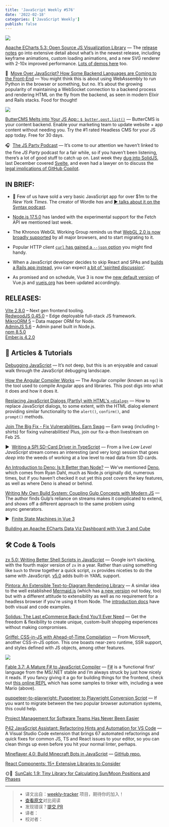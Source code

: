 ```yaml
---
title: 'JavaScript Weekly #576'
date: '2022-02-18'
categories: ['JavaScript Weekly']
publish: false
---
```


[![](https://res.cloudinary.com/cpress/image/upload/w_1280,e_sharpen:60/molnign58vhxczqaa4pt.jpg)](https://javascriptweekly.com/link/119760/web)

<!--以上是预览信息，图片一张或限制百字左右，前者优先，全文请使用二级及以下标题-->
<!-- more -->

[Apache ECharts 5.3: Open Source JS Visualization Library](https://javascriptweekly.com/link/119760/web "echarts.apache.org") — The [release notes](https://javascriptweekly.com/link/119761/web) go into extensive detail about what’s in the newest release, including keyframe animations, custom loading animations, and a new SVG renderer with 2-10x improved performance. [Lots of demos here](https://javascriptweekly.com/link/119762/web) too.

🥊  [Move Over JavaScript? How Some Backend Languages are Coming to the Front-End](https://javascriptweekly.com/link/119706/web "github.com") — You might think this is about using WebAssembly to run Python in the browser or something, but no. It’s about the growing popularity of maintaining a WebSocket connection to a backend process and rendering HTML on the fly from the backend, as seen in modern Elixir and Rails stacks. Food for thought!

[![](https://copm.s3.amazonaws.com/79ea00da.png)](https://javascriptweekly.com/link/119707/web)

[ButterCMS Melts into Your JS App:: `$ butter.post.list()`](https://javascriptweekly.com/link/119707/web "buttercms.com") — ButterCMS is your content backend. Enable your marketing team to update website + app content without needing you. Try the #1 rated Headless CMS for your JS app today. Free for 30 days.

🎧  [The JS Party Podcast](https://javascriptweekly.com/link/119763/web "changelog.com") — It’s come to our attention we haven’t linked to the fine _JS Party_ podcast for a fair while, so if you haven’t been listening, there’s a lot of good stuff to catch up on. Last week they [dug into SolidJS](https://javascriptweekly.com/link/119764/web), last December covered [Svelte](https://javascriptweekly.com/link/119765/web), and even had a lawyer on to discuss the [legal implications of GitHub Copilot](https://javascriptweekly.com/link/119766/web).

## **IN BRIEF:**

*   🤑 Few of us have sold a very basic JavaScript app for over $1m to the _New York Times._ The creator of Wordle _has_ and [▶️ talks about it on the Syntax podcast](https://javascriptweekly.com/link/119708/web).
    
*   [Node.js 17.5.0](https://javascriptweekly.com/link/119709/web) has landed with the experimental support for the Fetch API we mentioned last week.
    
*   The Khronos WebGL Working Group reminds us that [WebGL 2.0 is now broadly supported](https://javascriptweekly.com/link/119710/web) by all major browsers, and to start migrating to it.
    
*   Popular HTTP client [`curl` has gained a `--json` option](https://javascriptweekly.com/link/119711/web) you might find handy.
    
*   When a JavaScript developer decides to skip React and SPAs and [builds a Rails app instead,](https://javascriptweekly.com/link/119712/web) you can expect [a bit of 'spirited discussion'](https://javascriptweekly.com/link/119714/web).
    
*   As promised and on schedule, Vue 3 is now the [new default version](https://javascriptweekly.com/link/119716/web) of Vue.js and [vuejs.org](https://javascriptweekly.com/link/119718/web) has been updated accordingly.
    

## **RELEASES:**

[Vite 2.8.0](https://javascriptweekly.com/link/119767/web) – Next gen frontend tooling.  
[RedwoodJS 0.45.0](https://javascriptweekly.com/link/119720/web) – Edge deployable full-stack JS framework.  
[MikroORM 5](https://javascriptweekly.com/link/119722/web) – Data mapper ORM for Node.  
[AdminJS 5.6](https://javascriptweekly.com/link/119724/web) – Admin panel built in Node.js.  
[npm 8.5.0](https://javascriptweekly.com/link/119726/web)  
[Ember.js 4.2.0](https://javascriptweekly.com/link/119728/web)

## 📒 Articles & Tutorials

[Debugging JavaScript](https://javascriptweekly.com/link/119733/web "flaviocopes.com") — It’s not deep, but this is an enjoyable and casual walk through the JavaScript debugging landscape.

[How the Angular Compiler Works](https://javascriptweekly.com/link/119734/web "blog.angular.io") — The Angular compiler (known as `ngc`) is the tool used to compile Angular apps and libraries. This post digs into what it does and how it does it.

[Replacing JavaScript Dialogs (Partly) with HTML's `<dialog>`](https://javascriptweekly.com/link/119735/web "css-tricks.com") — How to replace JavaScript dialogs, to some extent, with the HTML dialog element providing similar functionality to the `alert()`, `confirm()`, and `prompt()` methods.

[Join The Big Fix - Fix Vulnerabilities. Earn Swag](https://javascriptweekly.com/link/119736/web "snyk.io") — Earn swag (including t-shirts) for fixing vulnerabilities! Plus, join our fix-a-thon livestream on Feb 25.

▶  [Writing a SPI SD-Card Driver in TypeScript](https://javascriptweekly.com/link/119737/web "www.youtube.com") — From a live _Low Level JavaScript_ stream comes an interesting (and very long) session that goes _deep_ into the weeds of working at a low level to read data from SD cards.

[An Introduction to Deno: Is It Better than Node?](https://javascriptweekly.com/link/119738/web "blog.appsignal.com") — We’ve mentioned [Deno](https://javascriptweekly.com/link/119739/web), which comes from Ryan Dahl, much as Node.js originally did, numerous times, but if you haven’t checked it out yet this post covers the key features, as well as where Deno is ahead or behind.

[Writing My Own Build System: Coupling Gulp Concepts with Modern JS](https://javascriptweekly.com/link/119740/web "palant.info") — The author finds Gulp’s reliance on streams makes it complicated to extend, and shows off a different approach to the same problem using async generators.

▶  [Finite State Machines in Vue 3](https://javascriptweekly.com/link/119741/web)  

[Building an Apache ECharts Data Viz Dashboard with Vue 3 and Cube](https://javascriptweekly.com/link/119742/web)  

## 🛠 Code & Tools

[zx 5.0: Writing Better Shell Scripts in JavaScript](https://javascriptweekly.com/link/119743/web "github.com") — Google isn’t slacking, with the fourth major version of `zx` in a year. Rather than using something like `bash` to throw together a quick script, `zx` provides niceties to do the same with JavaScript. [v5.0](https://javascriptweekly.com/link/119744/web) adds built-in YAML support.

[Pintora: An Extensible Text-to-Diagram Rendering Library](https://javascriptweekly.com/link/119747/web "github.com") — A similar idea to the well established [Mermaid.js](https://javascriptweekly.com/link/119748/web) (which has [a new version](https://javascriptweekly.com/link/119749/web) out today, too) but with a different attitude to extensibility as well as no requirement for a headless browser if you're using it from Node. The [introduction docs](https://javascriptweekly.com/link/119750/web) have both visual and code examples.

[Solidus: The Last eCommerce Back-End You’ll Ever Need](https://javascriptweekly.com/link/119746/web "solidus.io") — Get the freedom & flexibility to create unique, custom-built shopping experiences without making compromises.

[Griffel: CSS-in-JS with Ahead-of-Time Compilation](https://javascriptweekly.com/link/119745/web "github.com") — From Microsoft, another CSS-in-JS option. This one boasts near-zero runtime, SSR support, and styles defined with JS objects, among other features.

[![](https://res.cloudinary.com/cpress/image/upload/w_1280,e_sharpen:60/dj87qbptlina52invyla.jpg)](https://javascriptweekly.com/link/119753/web)

[Fable 3.7: A Mature F# to JavaScript Compiler](https://javascriptweekly.com/link/119751/web "fable.io") — [F#](https://javascriptweekly.com/link/119752/web) is a ‘functional first’ language from the MS/.NET stable and I’m always struck by just how nicely it reads. If you fancy giving it a go for building things for the frontend, check out [this online REPL](https://javascriptweekly.com/link/119753/web) which has some samples to tinker with, including a wee Mario (above).

[puppeteer-to-playwright: Puppeteer to Playwright Conversion Script](https://javascriptweekly.com/link/119755/web "github.com") — If you want to migrate between the two popular browser automation systems, this could help.

[Project Management for Software Teams Has Never Been Easier](https://javascriptweekly.com/link/119754/web "shortcut.com")

[P42 JavaScript Assistant: Refactoring Hints and Automation for VS Code](https://javascriptweekly.com/link/119768/web "marketplace.visualstudio.com") — A Visual Studio Code extension that brings 67 automated refactorings and quick fixes for common JS, TS and React issues to your editor, so you can clean things up even before you hit your normal linter, perhaps.

[Mineflayer 4.0: Build Minecraft Bots in JavaScript](https://javascriptweekly.com/link/119756/web) — [GitHub repo.](https://javascriptweekly.com/link/119757/web)  

[React Components: 15+ Extensive Libraries to Consider](https://javascriptweekly.com/link/119758/web)  

🌞🌝  [SunCalc 1.9: Tiny Library for Calculating Sun/Moon Positions and Phases](https://javascriptweekly.com/link/119759/web)  

---
> * 译文出自：[weekly-tracker](https://github.com/FEDarling/weekly-tracker) 项目，期待你的加入！
> * [查看原文](https://javascriptweekly.com/issues/576)对比阅读
> * 发现错误？[提交 PR](https://github.com/FEDarling/weekly-tracker/blob/main/weeklys/javascript_weekly/576)
> * 译者：
> * 校对者：
